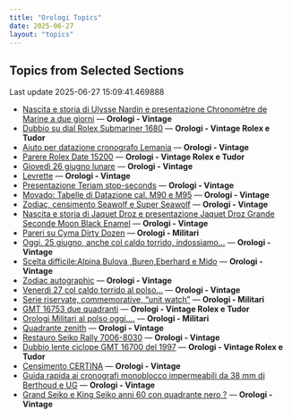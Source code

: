 ```yaml
---
title: "Orologi Topics"
date: 2025-06-27
layout: "topics"
---
```


## Topics from Selected Sections

Last update 2025-06-27 15:09:41.469888

- [Nascita e storia di Ulysse Nardin e presentazione Chronomètre de Marine a due giorni](https://orologi.forumfree.it/?t=80732130) — **Orologi - Vintage**
- [Dubbio su dial Rolex Submariner 1680](https://orologi.forumfree.it/?t=80736221) — **Orologi - Vintage Rolex e Tudor**
- [Aiuto per datazione cronografo Lemania](https://orologi.forumfree.it/?t=80735870) — **Orologi - Vintage**
- [Parere Rolex Date 15200](https://orologi.forumfree.it/?t=80734691) — **Orologi - Vintage Rolex e Tudor**
- [Giovedì 26 giugno lunare](https://orologi.forumfree.it/?t=80735456) — **Orologi - Vintage**
- [Levrette](https://orologi.forumfree.it/?t=80734046) — **Orologi - Vintage**
- [Presentazione Teriam stop-seconds](https://orologi.forumfree.it/?t=80734956) — **Orologi - Vintage**
- [Movado: Tabelle di Datazione cal. M90 e M95](https://orologi.forumfree.it/?t=79454310) — **Orologi - Vintage**
- [Zodiac, censimento Seawolf e Super Seawolf](https://orologi.forumfree.it/?t=78117427) — **Orologi - Vintage**
- [Nascita e storia di Jaquet Droz e presentazione Jaquet Droz Grande Seconde Moon Black Enamel](https://orologi.forumfree.it/?t=80735554) — **Orologi - Vintage**
- [Pareri su Cyma Dirty Dozen](https://orologi.forumfree.it/?t=80697368) — **Orologi - Militari**
- [Oggi, 25 giugno, anche col caldo torrido, indossiamo...](https://orologi.forumfree.it/?t=80734426) — **Orologi - Vintage**
- [Scelta difficile:Alpina,Bulova ,Buren,Eberhard e Mido](https://orologi.forumfree.it/?t=80731729) — **Orologi - Vintage**
- [Zodiac autographic](https://orologi.forumfree.it/?t=80727195) — **Orologi - Vintage**
- [Venerdi 27 col caldo torrido al polso…](https://orologi.forumfree.it/?t=80736458) — **Orologi - Vintage**
- [Serie riservate, commemorative, “unit watch”](https://orologi.forumfree.it/?t=70708713) — **Orologi - Militari**
- [GMT 16753 due quadranti](https://orologi.forumfree.it/?t=80735905) — **Orologi - Vintage Rolex e Tudor**
- [Orologi Militari al polso oggi….](https://orologi.forumfree.it/?t=80440118) — **Orologi - Militari**
- [Quadrante zenith](https://orologi.forumfree.it/?t=80736131) — **Orologi - Vintage**
- [Restauro Seiko Rally 7006-8030](https://orologi.forumfree.it/?t=80736375) — **Orologi - Vintage**
- [Dubbio lente ciclope GMT 16700 del 1997](https://orologi.forumfree.it/?t=80736669) — **Orologi - Vintage Rolex e Tudor**
- [Censimento CERTINA](https://orologi.forumfree.it/?t=78882322) — **Orologi - Vintage**
- [Guida rapida ai cronografi monoblocco impermeabili da 38 mm di Berthoud e UG](https://orologi.forumfree.it/?t=80513264) — **Orologi - Vintage**
- [Grand Seiko e King Seiko anni 60 con quadrante nero ?](https://orologi.forumfree.it/?t=80632856) — **Orologi - Vintage**
